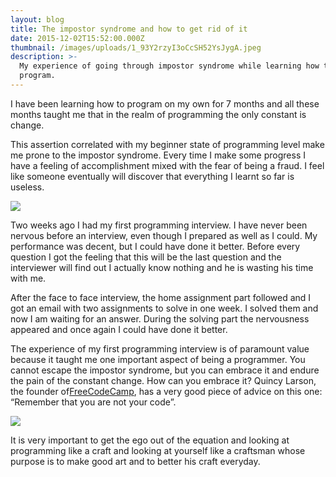 ```yaml
---
layout: blog
title: The impostor syndrome and how to get rid of it
date: 2015-12-02T15:52:00.000Z
thumbnail: /images/uploads/1_93Y2rzyI3oCcSH52YsJygA.jpeg
description: >-
  My experience of going through impostor syndrome while learning how to
  program.
---
```

I have been learning how to program on my own for 7 months and all these months taught me that in the realm of programming the only constant is change.

This assertion correlated with my beginner state of programming level make me prone to the impostor syndrome. Every time I make some progress I have a feeling of accomplishment mixed with the fear of being a fraud. I feel like someone eventually will discover that everything I learnt so far is useless.

![](https://cdn-images-1.medium.com/max/800/1*CneEjtonrxI6JXICb8TQ8Q.png)

Two weeks ago I had my first programming interview. I have never been nervous before an interview, even though I prepared as well as I could. My performance was decent, but I could have done it better. Before every question I got the feeling that this will be the last question and the interviewer will find out I actually know nothing and he is wasting his time with me.

After the face to face interview, the home assignment part followed and I got an email with two assignments to solve in one week. I solved them and now I am waiting for an answer. During the solving part the nervousness appeared and once again I could have done it better.

The experience of my first programming interview is of paramount value because it taught me one important aspect of being a programmer. You cannot escape the impostor syndrome, but you can embrace it and endure the pain of the constant change. How can you embrace it? Quincy Larson, the founder of[FreeCodeCamp](http://www.freecodecamp.com/map), has a very good piece of advice on this one: “Remember that you are not your code”.

![](https://cdn-images-1.medium.com/max/800/1*HyK6m6InHZ_zWlBLNKTwsQ.png)

It is very important to get the ego out of the equation and looking at programming like a craft and looking at yourself like a craftsman whose purpose is to make good art and to better his craft everyday.
